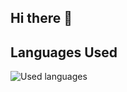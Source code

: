 ## Hi there 👋

## Languages Used

![Used languages](https://github-readme-stats.vercel.app/api/top-langs/?username=clemsims&hide=tex,ipynb,javascript,css,scss,html&theme=tokyonight&layout=compact&show_icons=true)
